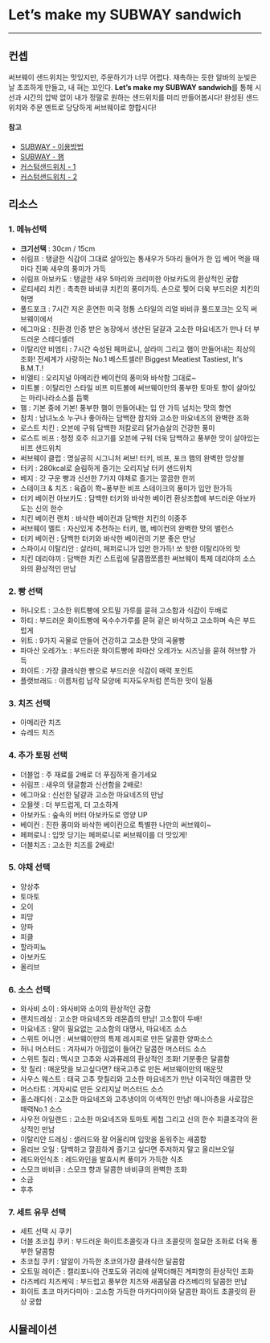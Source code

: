 # Let’s make my SUBWAY sandwich
***
## 컨셉
써브웨이 샌드위치는 맛있지만, 주문하기가 너무 어렵다. 재촉하는 듯한 알바의 눈빛은 날 초조하게 만들고, 내 혀는 꼬인다. 
**Let’s make my SUBWAY sandwich**를 통해 시선과 시간의 압박 없이 내가 정말로 원하는 샌드위치를 미리 만들어봅시다! 완성된 샌드위치와 주문 멘트로 당당하게 써브웨이로 향합시다!
#### 참고
- [SUBWAY - 이용방법](http://subway.co.kr/utilizationSubway)
- [SUBWAY - 햄](http://subway.co.kr/sandwichView?param=cl04)
- [커스텀샌드위치 - 1](http://www.supersandwich.com/sandwiches/build-your-own/choose-size#)
- [커스텀샌드위치 - 2](https://www.barneybrown.com/createsandwich)

## 리소스
### 1. 메뉴선택
- **크기선택** : 30cm / 15cm
- 쉬림프 : 탱글한 식감이 그대로 살아있는 통새우가 5마리 들어가 한 입 베어 먹을 때 마다 진짜 새우의 풍미가 가득
- 쉬림프 아보카도 : 탱글한 새우 5마리와 크리미한 아보카도의 환상적인 궁합
- 로티세리 치킨 : 촉촉한 바비큐 치킨의 풍미가득. 손으로 찢어 더욱 부드러운 치킨의 혁명
- 풀드포크 : 7시간 저온 훈연한 미국 정통 스타일의 리얼 바비큐 풀드포크는
오직 써브웨이에서
- 에그마요 : 친환경 인증 받은 농장에서 생산된 달걀과 고소한 마요네즈가 만나 더 부드러운 스테디셀러
- 이탈리안 비엠티 : 7시간 숙성된 페퍼로니, 살라미 그리고 햄이 만들어내는 최상의 조화! 전세계가 사랑하는 No.1 베스트셀러! Biggest Meatiest Tastiest, It's B.M.T.!
- 비엘티 : 오리지널 아메리칸 베이컨의 풍미와 바삭함 그대로~
- 미트볼 : 이탈리안 스타일 비프 미트볼에 써브웨이만의 풍부한 토마토 향이 살아있는 마리나라소스를 듬뿍
- 햄 : 기본 중에 기본! 풍부한 햄이 만들어내는 입 안 가득 넘치는 맛의 향연
- 참치 : 남녀노소 누구나 좋아하는 담백한 참치와 고소한 마요네즈의 완벽한 조화
- 로스트 치킨 : 오븐에 구워 담백한 저칼로리 닭가슴살의 건강한 풍미
- 로스트 비프 : 청정 호주 쇠고기를 오븐에 구워 더욱 담백하고 풍부한 맛이 살아있는 비프 샌드위치
- 써브웨이 클럽 : 명실공히 시그니처 써브! 터키, 비프, 포크 햄의 완벽한 앙상블
- 터키 : 280kcal로 슬림하게 즐기는 오리지날 터키 샌드위치
- 베지 : 갓 구운 빵과 신선한 7가지 야채로 즐기는 깔끔한 한끼
- 스테이크 & 치즈 : 육즙이 쫙~풍부한 비프 스테이크의 풍미가 입안 한가득
- 터키 베이컨 아보카도 : 담백한 터키와 바삭한 베이컨 환상조합에 부드러운 아보카도는 신의 한수
- 치킨 베이컨 랜치 : 바삭한 베이컨과 담백한 치킨의 이중주
- 써브웨이 멜트 : 자신있게 추천하는 터키, 햄, 베이컨의 완벽한 맛의 밸런스
- 터키 베이컨 : 담백한 터키와 바삭한 베이컨의 기분 좋은 만남
- 스파이시 이탈리안 : 살라미, 페퍼로니가 입안 한가득! 쏘 핫한 이탈리아의 맛
- 치킨 데리야끼 : 담백한 치킨 스트립에 달콤짭쪼름한 써브웨이 특제 데리야끼 소스와의 환상적인 만남

### 2. 빵 선택
- 허니오트 : 고소한 위트빵에 오트밀 가루를 묻혀 고소함과 식감이 두배로
- 하티 : 부드러운 화이트빵에 옥수수가루를 묻혀 겉은 바삭하고 고소하며 속은 부드럽게
- 위트 : 9가지 곡물로 만들어 건강하고 고소한 맛의 곡물빵
- 파마산 오레가노 : 부드러운 화이트빵에 파마산 오레가노 시즈닝을 묻혀 허브향 가득
- 화이트 : 가장 클래식한 빵으로 부드러운 식감이 매력 포인트
- 플랫브래드 : 이름처럼 납작 모양에 피자도우처럼 쫀득한 맛이 일품

### 3. 치즈 선택
- 아메리칸 치즈
- 슈레드 치즈

### 4. 추가 토핑 선택
- 더블업 : 주 재료를 2배로 더 푸짐하게 즐기세요
- 쉬림프 : 새우의 탱글함과 신선함을 2배로!
- 에그마요 : 신선한 달걀과 고소한 마요네즈의 만남
- 오믈렛 : 더 부드럽게, 더 고소하게
- 아보카도 : 숲속의 버터 아보카도로 영양 UP
- 베이컨 : 진한 풍미와 바삭한 베이컨으로 특별한 나만의 써브웨이~
- 페퍼로니 : 입맛 당기는 페퍼로니로 써브웨이를 더 맛있게!
- 더블치즈 : 고소한 치즈를 2배로!

### 5. 야채 선택
- 양상추
- 토마토
- 오이
- 피망
- 양파
- 피클
- 할라피뇨
- 아보카도
- 올리브

### 6. 소스 선택
- 와사비 소이 : 와사비와 소이의 환상적인 궁합
- 랜치드레싱 : 고소한 마요네즈와 레몬즙의 만남! 고소함이 두배!
- 마요네즈 : 말이 필요없는 고소함의 대명사, 마요네즈 소스
- 스위트 어니언 : 써브웨이만의 특제 레시피로 만든 달콤한 양파소스
- 허니 머스터드 : 겨자씨가 아낌없이 들어간 달콤한 머스터드 소스
- 스위트 칠리 : 멕시코 고추와 사과퓨레의 환상적인 조화! 기분좋은 달콤함
- 핫 칠리 : 매운맛을 보고싶다면? 태국고추로 만든 써브웨이만의 매운맛
- 사우스 웨스트 : 태국 고추 핫칠리와 고소한 마요네즈가 만난 이국적인 매콤한 맛
- 머스타트 : 겨자씨로 만든 오리지날 머스터드 소스
- 홀스래디쉬 : 고소한 마요네즈와 고추냉이의 이색적인 만남! 매니아층을 사로잡은 매력No.1 소스
- 사우전 아일랜드 : 고소한 마요네즈와 토마토 케첩 그리고 신의 한수 피클조각의 환상적인 만남
- 이탈리안 드레싱 : 샐러드와 잘 어울리며 입맛을 돋워주는 새콤함
- 올리브 오일 : 담백하고 깔끔하게 즐기고 싶다면 주저하지 말고 올리브오일
- 레드와인식초 : 레드와인을 발효시켜 풍미가 가득한 식초
- 스모크 바비큐 : 스모크 향과 달콤한 바비큐의 완벽한 조화
- 소금
- 후추

### 7. 세트 유무 선택
- 세트 선택 시 쿠키
- 더블 초코칩 쿠키 : 부드러운 화이트초콜릿과 다크 초콜릿의 절묘한 조화로 더욱 풍부한 달콤함
- 초코칩 쿠키 : 알알이 가득한 초코의가장 클래식한 달콤함
- 오트밀 레이즌 : 캘리포니아 건포도와 귀리에 살짝더해진 계피향의 환상적인 조화
- 라즈베리 치즈케익 : 부드럽고 풍부한 치즈와 새콤달콤 라즈베리의 달콤한 만남
- 화이트 초코 마카다미아 : 고소함 가득한 마카다미아와 달콤한 화이트 초콜릿의 환상 궁합


## 시뮬레이션
